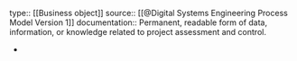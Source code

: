 type:: [[Business object]]
source:: [[@Digital Systems Engineering Process Model Version 1]]
documentation:: Permanent, readable form of data, information, or knowledge related to project assessment and control.

-